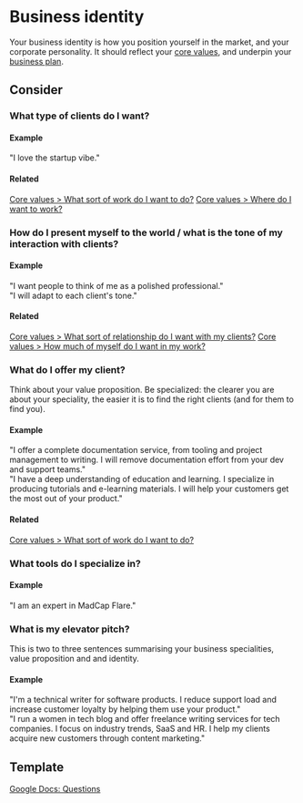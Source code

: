 # Business identity

Your business identity is how you position yourself in the market, and your corporate personality. It should reflect your [core values](core-values.md), and underpin your [business plan](business-plan.md).

## Consider

### What type of clients do I want?

#### Example  
"I love the startup vibe."

#### Related  
[Core values > What sort of work do I want to do?](core-values.md#what-sort-of-work-do-i-want-to-do)
[Core values > Where do I want to work?](core-values.md#where-do-i-want-to-work)

### How do I present myself to the world / what is the tone of my interaction with clients?

#### Example  
"I want people to think of me as a polished professional."  
"I will adapt to each client's tone."

#### Related
[Core values > What sort of relationship do I want with my clients?](core-values.md#what-sort-of-relationship-do-i-want-with-my-clients)
[Core values > How much of myself do I want in my work?](core-values.md#how-much-of-myself-do-i-want-in-my-work)

### What do I offer my client?

Think about your value proposition. Be specialized: the clearer you are about your speciality, the easier it is to find the right clients (and for them to find you). 

#### Example
"I offer a complete documentation service, from tooling and project management to writing. I will remove documentation effort from your dev and support teams."  
"I have a deep understanding of education and learning. I specialize in producing tutorials and e-learning materials. I will help your customers get the most out of your product."

#### Related

[Core values > What sort of work do I want to do?](core-values.md#what-sort-of-work-do-i-want-to-do)

### What tools do I specialize in?

#### Example  
"I am an expert in MadCap Flare."

### What is my elevator pitch?

This is two to three sentences summarising your business specialities, value proposition and and identity.

#### Example
"I'm a technical writer for software products. I reduce support load and increase customer loyalty by helping them use your product."  
"I run a women in tech blog and offer freelance writing services for tech companies. I focus on industry trends, SaaS and HR. I help my clients acquire new customers through content marketing."

## Template

[Google Docs: Questions](https://docs.google.com/document/d/1FpPzs4H3i9g7N-Defp6vX1lZztAWHtHr8KkvjwNorJU/edit?usp=sharing)